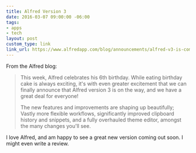 ```yaml
---
title: Alfred Version 3
date: 2016-03-07 09:00:00 -06:00
tags:
- apps
- tech
layout: post
custom_type: link
link_url: https://www.alfredapp.com/blog/announcements/alfred-v3-is-coming/
---
```


From the Alfred blog:

>This week, Alfred celebrates his 6th birthday. While eating birthday cake is always exciting, it's with even greater excitement that we can finally announce that Alfred version 3 is on the way, and we have a great deal for everyone!
>
>The new features and improvements are shaping up beautifully; Vastly more flexible workflows, significantly improved clipboard history and snippets, and a fully overhauled theme editor, amongst the many changes you'll see.

I love Alfred, and am happy to see a great new version coming out soon. I might even write a review.
